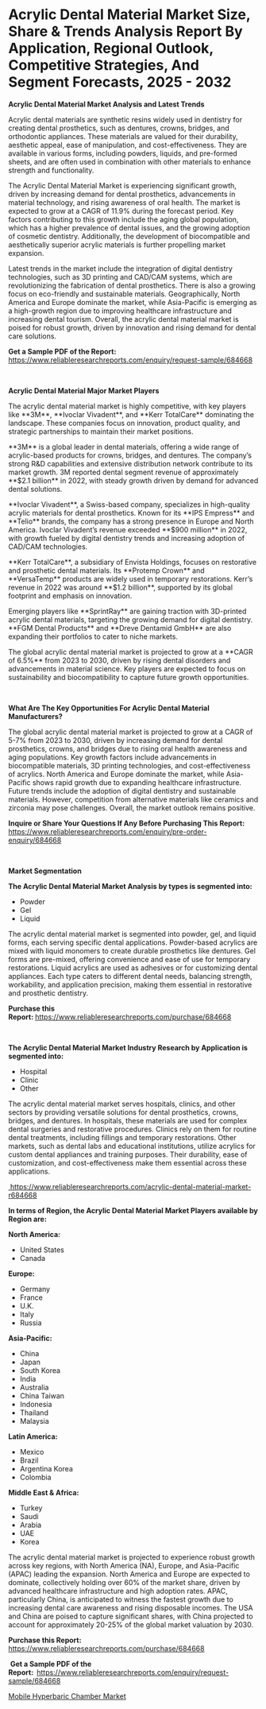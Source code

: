 <p><h1>Acrylic Dental Material Market Size, Share & Trends Analysis Report By Application, Regional Outlook, Competitive Strategies, And Segment Forecasts, 2025 - 2032</h1></p><p><strong>Acrylic Dental Material Market Analysis and Latest Trends</strong></p>
<p><p>Acrylic dental materials are synthetic resins widely used in dentistry for creating dental prosthetics, such as dentures, crowns, bridges, and orthodontic appliances. These materials are valued for their durability, aesthetic appeal, ease of manipulation, and cost-effectiveness. They are available in various forms, including powders, liquids, and pre-formed sheets, and are often used in combination with other materials to enhance strength and functionality.</p><p>The Acrylic Dental Material Market is experiencing significant growth, driven by increasing demand for dental prosthetics, advancements in material technology, and rising awareness of oral health. The market is expected to grow at a CAGR of 11.9% during the forecast period. Key factors contributing to this growth include the aging global population, which has a higher prevalence of dental issues, and the growing adoption of cosmetic dentistry. Additionally, the development of biocompatible and aesthetically superior acrylic materials is further propelling market expansion.</p><p>Latest trends in the market include the integration of digital dentistry technologies, such as 3D printing and CAD/CAM systems, which are revolutionizing the fabrication of dental prosthetics. There is also a growing focus on eco-friendly and sustainable materials. Geographically, North America and Europe dominate the market, while Asia-Pacific is emerging as a high-growth region due to improving healthcare infrastructure and increasing dental tourism. Overall, the acrylic dental material market is poised for robust growth, driven by innovation and rising demand for dental care solutions.</p></p>
<p><strong>Get a Sample PDF of the Report:&nbsp;</strong> <a href="https://www.reliableresearchreports.com/enquiry/request-sample/684668?utm_campaign=32&utm_medium=2&utm_source=Github&utm_content=ia&utm_term=20012025&utm_id=acrylic-dental-material">https://www.reliableresearchreports.com/enquiry/request-sample/684668</a></p>
<p>&nbsp;</p>
<p><strong>Acrylic Dental Material Major Market Players</strong></p>
<p><p>The acrylic dental material market is highly competitive, with key players like **3M**, **Ivoclar Vivadent**, and **Kerr TotalCare** dominating the landscape. These companies focus on innovation, product quality, and strategic partnerships to maintain their market positions.</p><p>**3M** is a global leader in dental materials, offering a wide range of acrylic-based products for crowns, bridges, and dentures. The company’s strong R&D capabilities and extensive distribution network contribute to its market growth. 3M reported dental segment revenue of approximately **$2.1 billion** in 2022, with steady growth driven by demand for advanced dental solutions.</p><p>**Ivoclar Vivadent**, a Swiss-based company, specializes in high-quality acrylic materials for dental prosthetics. Known for its **IPS Empress** and **Telio** brands, the company has a strong presence in Europe and North America. Ivoclar Vivadent’s revenue exceeded **$900 million** in 2022, with growth fueled by digital dentistry trends and increasing adoption of CAD/CAM technologies.</p><p>**Kerr TotalCare**, a subsidiary of Envista Holdings, focuses on restorative and prosthetic dental materials. Its **Protemp Crown** and **VersaTemp** products are widely used in temporary restorations. Kerr’s revenue in 2022 was around **$1.2 billion**, supported by its global footprint and emphasis on innovation.</p><p>Emerging players like **SprintRay** are gaining traction with 3D-printed acrylic dental materials, targeting the growing demand for digital dentistry. **FGM Dental Products** and **Dreve Dentamid GmbH** are also expanding their portfolios to cater to niche markets.</p><p>The global acrylic dental material market is projected to grow at a **CAGR of 6.5%** from 2023 to 2030, driven by rising dental disorders and advancements in material science. Key players are expected to focus on sustainability and biocompatibility to capture future growth opportunities.</p></p>
<p>&nbsp;</p>
<p><strong>What Are The Key Opportunities For Acrylic Dental Material Manufacturers?</strong></p>
<p><p>The global acrylic dental material market is projected to grow at a CAGR of 5-7% from 2023 to 2030, driven by increasing demand for dental prosthetics, crowns, and bridges due to rising oral health awareness and aging populations. Key growth factors include advancements in biocompatible materials, 3D printing technologies, and cost-effectiveness of acrylics. North America and Europe dominate the market, while Asia-Pacific shows rapid growth due to expanding healthcare infrastructure. Future trends include the adoption of digital dentistry and sustainable materials. However, competition from alternative materials like ceramics and zirconia may pose challenges. Overall, the market outlook remains positive.</p></p>
<p><strong>Inquire or Share Your Questions If Any Before Purchasing This Report:</strong> <a href="https://www.reliableresearchreports.com/enquiry/pre-order-enquiry/684668?utm_campaign=32&utm_medium=2&utm_source=Github&utm_content=ia&utm_term=20012025&utm_id=acrylic-dental-material">https://www.reliableresearchreports.com/enquiry/pre-order-enquiry/684668</a></p>
<p>&nbsp;</p>
<p><strong>Market Segmentation</strong></p>
<p><strong>The Acrylic Dental Material Market Analysis by types is segmented into:</strong></p>
<p><ul><li>Powder</li><li>Gel</li><li>Liquid</li></ul></p>
<p><p>The acrylic dental material market is segmented into powder, gel, and liquid forms, each serving specific dental applications. Powder-based acrylics are mixed with liquid monomers to create durable prosthetics like dentures. Gel forms are pre-mixed, offering convenience and ease of use for temporary restorations. Liquid acrylics are used as adhesives or for customizing dental appliances. Each type caters to different dental needs, balancing strength, workability, and application precision, making them essential in restorative and prosthetic dentistry.</p></p>
<p><strong>Purchase this Report:&nbsp;</strong><a href="https://www.reliableresearchreports.com/purchase/684668?utm_campaign=32&utm_medium=2&utm_source=Github&utm_content=ia&utm_term=20012025&utm_id=acrylic-dental-material">https://www.reliableresearchreports.com/purchase/684668</a></p>
<p>&nbsp;</p>
<p><strong>The Acrylic Dental Material Market Industry Research by Application is segmented into:</strong></p>
<p><ul><li>Hospital</li><li>Clinic</li><li>Other</li></ul></p>
<p><p>The acrylic dental material market serves hospitals, clinics, and other sectors by providing versatile solutions for dental prosthetics, crowns, bridges, and dentures. In hospitals, these materials are used for complex dental surgeries and restorative procedures. Clinics rely on them for routine dental treatments, including fillings and temporary restorations. Other markets, such as dental labs and educational institutions, utilize acrylics for custom dental appliances and training purposes. Their durability, ease of customization, and cost-effectiveness make them essential across these applications.</p></p>
<p><a href="https://www.reliableresearchreports.com/acrylic-dental-material-market-r684668?utm_campaign=32&utm_medium=2&utm_source=Github&utm_content=ia&utm_term=20012025&utm_id=acrylic-dental-material">&nbsp;https://www.reliableresearchreports.com/acrylic-dental-material-market-r684668</a></p>
<p><strong>In terms of Region, the Acrylic Dental Material Market Players available by Region are:</strong></p>
<p>
    <p> <strong> North America: </strong>
        <ul>
            <li>United States</li>
            <li>Canada</li>
        </ul>
        </p> 
    <p> <strong> Europe: </strong>
        <ul>
            <li>Germany</li>
            <li>France</li>
            <li>U.K.</li>
            <li>Italy</li>
            <li>Russia</li>
        </ul>
        </p> 
    <p> <strong> Asia-Pacific: </strong>
        <ul>
            <li>China</li>
            <li>Japan</li>
            <li>South Korea</li>
            <li>India</li>
            <li>Australia</li>
            <li>China Taiwan</li>
            <li>Indonesia</li>
            <li>Thailand</li>
            <li>Malaysia</li>
        </ul>
        </p> 
    <p> <strong> Latin America: </strong>
        <ul>
            <li>Mexico</li>
            <li>Brazil</li>
            <li>Argentina Korea</li>
            <li>Colombia</li>
        </ul>
        </p> 
    <p> <strong> Middle East & Africa: </strong>
        <ul>
            <li>Turkey</li>
            <li>Saudi</li>
            <li>Arabia</li>
            <li>UAE</li>
            <li>Korea</li>
        </ul>
    </p>
    </p>
<p><p>The acrylic dental material market is projected to experience robust growth across key regions, with North America (NA), Europe, and Asia-Pacific (APAC) leading the expansion. North America and Europe are expected to dominate, collectively holding over 60% of the market share, driven by advanced healthcare infrastructure and high adoption rates. APAC, particularly China, is anticipated to witness the fastest growth due to increasing dental care awareness and rising disposable incomes. The USA and China are poised to capture significant shares, with China projected to account for approximately 20-25% of the global market valuation by 2030.</p></p>
<p><strong>Purchase this Report: </strong><a href="https://www.reliableresearchreports.com/purchase/684668?utm_campaign=32&utm_medium=2&utm_source=Github&utm_content=ia&utm_term=20012025&utm_id=acrylic-dental-material">https://www.reliableresearchreports.com/purchase/684668</a></p>
<p>&nbsp;<strong>Get a Sample PDF of the Report:&nbsp;&nbsp;</strong><a href="https://www.reliableresearchreports.com/enquiry/request-sample/684668?utm_campaign=32&utm_medium=2&utm_source=Github&utm_content=ia&utm_term=20012025&utm_id=acrylic-dental-material">https://www.reliableresearchreports.com/enquiry/request-sample/684668</a></p>
<p><strong></strong></p>
<p><p><a href="https://github.com/irfadac/Market-Research-Report-List-5/blob/main/mobile-hyperbaric-chamber-market.md?utm_campaign=32&utm_medium=2&utm_source=Github&utm_content=ia&utm_term=20012025&utm_id=acrylic-dental-material">Mobile Hyperbaric Chamber Market</a></p></p>